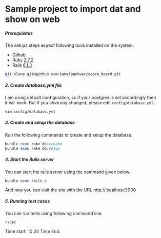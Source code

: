 # Sample project to import dat and show on web

##### Prerequisites

The setups steps expect following tools installed on the system.

- Github
- Ruby [2.7.2](https://github.com/organization/project-name/blob/master/.ruby-version#L1)
- Rails [6.1.3](https://github.com/organization/project-name/blob/master/Gemfile#L12)

```bash
git clone git@github.com:kamalpanhwar/score_board.git
```

##### 2. Create database.yml file

I am using defualt configuration, so if your postgres is set accordingly then it will work. But if you ahve any changed, please edit `config/database.yml`.

```bash
vim config/database.yml
```

##### 3. Create and setup the database

Run the following commands to create and setup the database.

```ruby
bundle exec rake db:create
bundle exec rake db:setup
```

##### 4. Start the Rails server

You can start the rails server using the command given below.

```ruby
bundle exec rails s
```

And now you can visit the site with the URL http://localhost:3000


##### 5. Running test cases

You can run tests using following command line.
```
rspec 
```

Time start: 10:20
Time End: 
